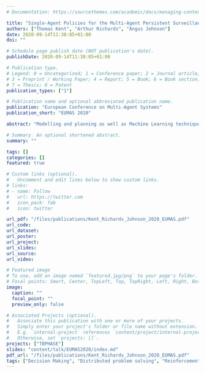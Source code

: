 ```yaml
---
# Documentation: https://sourcethemes.com/academic/docs/managing-content/

title: "Single-Agent Policies for the Multi-Agent Persistent Surveillance Problem via Artificial Heterogeneity"
authors: ["Thomas Kent", "Arthur Richards", "Angus Johnson"]
date: 2020-09-14T11:38:05+01:00
doi: ""

# Schedule page publish date (NOT publication's date).
publishDate: 2020-09-14T11:38:05+01:00

# Publication type.
# Legend: 0 = Uncategorized; 1 = Conference paper; 2 = Journal article;
# 3 = Preprint / Working Paper; 4 = Report; 5 = Book; 6 = Book section;
# 7 = Thesis; 8 = Patent
publication_types: ["1"]

# Publication name and optional abbreviated publication name.
publication: "European Conference on Multi-Agent Systems"
publication_short: "EUMAS 2020"

abstract: "Modelling and planning as well as Machine Learning techniques such as Reinforcement Learning are often difficult in multi-agent problems. With increasing numbers of agents the decision space grows rapidly and is made increasingly complex through interacting agents. This paper is motivated by the question of if it is possible to train single- agent policies in isolation and without the need for explicit cooperation or coordination still successfully deploy them to multi-agent scenarios. In particular we look at the multi-agent Persistent Surveillance Problem (MAPSP), which is the problem of using a number of agents to continually visit and re-visit areas of a map to maximise a metric of surveillance. We outline five distinct single-agent policies to solve the MAPSP: Reinforcement Learning (DDPG); Neuro-Evolution (NEAT); a Gradient Descent (GD) heuristic; a random heuristic; and a pre-defined ‘ploughing pattern’ (Trail). We will compare the performance and scalability of these single-agent policies to the Multi-Agent PSP. Importantly, in doing so we will demonstrate an emergent property which we call the Homogeneous-Policy Convergence Cycle (HPCC), whereby agents following homogeneous policies can get stuck together, continuously repeating the same action as other agents, significantly impacting performance. This paper will show that just a small amount of noise, at the state or action level, is sufficient to solve the problem, essentially creating artificially-heterogeneous policies for the agents."

# Summary. An optional shortened abstract.
summary: ""

tags: []
categories: []
featured: true

# Custom links (optional).
#   Uncomment and edit lines below to show custom links.
# links:
# - name: Follow
#   url: https://twitter.com
#   icon_pack: fab
#   icon: twitter

url_pdf: "/files/publications/Kent_Richards_Johnson_2020_EUMAS.pdf"
url_code:
url_dataset:
url_poster:
url_project:
url_slides:
url_source:
url_video:

# Featured image
# To use, add an image named `featured.jpg/png` to your page's folder. 
# Focal points: Smart, Center, TopLeft, Top, TopRight, Left, Right, BottomLeft, Bottom, BottomRight.
image:
  caption: ""
  focal_point: ""
  preview_only: false

# Associated Projects (optional).
#   Associate this publication with one or more of your projects.
#   Simply enter your project's folder or file name without extension.
#   E.g. `internal-project` references `content/project/internal-project/index.md`.
#   Otherwise, set `projects: []`.
projects: ["TBPHASE"]
slides: "content/talk/EUMAS2020/index.md"
pdf_url: "/files/publications/Kent_Richards_Johnson_2020_EUMAS.pdf"
tags: ["Decision Making", "Distributed problem solving", "Reinforcement Learning", "Machine Learning", "Simulation", "Autonomy", "Multi-Agent Systems"]
---
```

